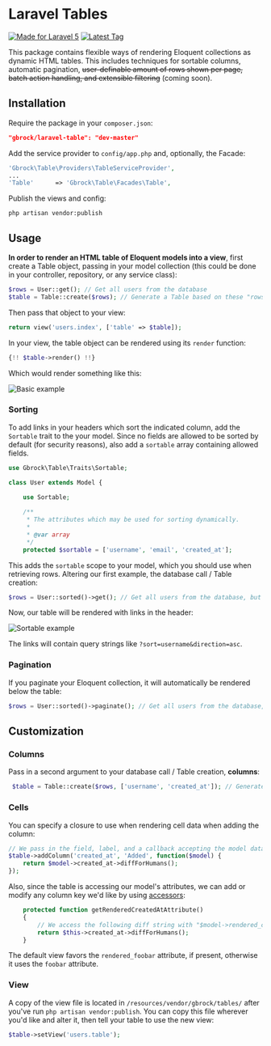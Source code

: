 # Laravel Tables
[![Made for Laravel 5](https://img.shields.io/badge/laravel-5.0-red.svg)](http://laravel.com/)
[![Latest Tag](https://img.shields.io/github/tag/gbrock/laravel-table.svg)](https://github.com/gbrock/laravel-table/releases)
<!--[![Build Status](https://img.shields.io/travis/gbrock/laravel-table.svg)](https://travis-ci.org/gbrock/laravel-table)-->

This package contains flexible ways of rendering Eloquent collections as dynamic HTML tables.  This includes
techniques for sortable columns, automatic pagination, ~~user-definable amount of rows shown per page, batch action
handling, and extensible filtering~~ (coming soon).


## Installation

Require the package in your `composer.json`:

```json
"gbrock/laravel-table": "dev-master"
```

Add the service provider to `config/app.php` and, optionally, the Facade:

```php
'Gbrock\Table\Providers\TableServiceProvider',
...
'Table'      => 'Gbrock\Table\Facades\Table',
```

Publish the views and config:

```
php artisan vendor:publish
```

## Usage

**In order to render an HTML table of Eloquent models into a view**, first create a Table object, passing in your
 model collection (this could be done in your controller, repository, or any service class):
 
 ```php
 $rows = User::get(); // Get all users from the database
 $table = Table::create($rows); // Generate a Table based on these "rows"
 ```
 
 Then pass that object to your view:

```php
return view('users.index', ['table' => $table]);
```

In your view, the table object can be rendered using its `render` function:

```php
{!! $table->render() !!}
```

Which would render something like this:

![Basic example](https://raw.githubusercontent.com/gbrock/laravel-table/master/examples/images/basic_initialization.png)

### Sorting

To add links in your headers which sort the indicated column, add the `Sortable` trait to the your model.  Since no 
fields are allowed to be sorted by default (for security reasons), also add a `sortable` array containing allowed fields.

```php
use Gbrock\Table\Traits\Sortable;

class User extends Model {

	use Sortable;
	
    /**
     * The attributes which may be used for sorting dynamically.
     *
     * @var array
     */
    protected $sortable = ['username', 'email', 'created_at'];
```

This adds the `sortable` scope to your model, which you should use when retrieving rows.  Altering our first example,
the database call / Table creation:

 ```php
 $rows = User::sorted()->get(); // Get all users from the database, but listen to the user Request and sort accordingly
```

Now, our table will be rendered with links in the header:

![Sortable example](https://raw.githubusercontent.com/gbrock/laravel-table/master/examples/images/sortable_initialization.png)

The links will contain query strings like `?sort=username&direction=asc`.

### Pagination

If you paginate your Eloquent collection, it will automatically be rendered below the table:

 ```php
 $rows = User::sorted()->paginate(); // Get all users from the database, sort, and paginate
```

## Customization

### Columns

Pass in a second argument to your database call / Table creation, **columns**:

```php
 $table = Table::create($rows, ['username', 'created_at']); // Generate a Table based on these "rows"
```


### Cells

You can specify a closure to use when rendering cell data when adding the column:

```php
// We pass in the field, label, and a callback accepting the model data of the row it's currently rendering
$table->addColumn('created_at', 'Added', function($model) {
    return $model->created_at->diffForHumans();
});
```

Also, since the table is accessing our model's attributes, we can add or modify any column key we'd like by using
[accessors](http://laravel.com/docs/5.0/eloquent#accessors-and-mutators):

```php
    protected function getRenderedCreatedAtAttribute()
    {
        // We access the following diff string with "$model->rendered_created_at"
        return $this->created_at->diffForHumans();
    }
```

The default view favors the `rendered_foobar` attribute, if present, otherwise it uses the `foobar` attribute.

### View

A copy of the view file is located in `/resources/vendor/gbrock/tables/` after you've run `php artisan vendor:publish`.
You can copy this file wherever you'd like and alter it, then tell your table to use the new view:

```php
$table->setView('users.table');
```
